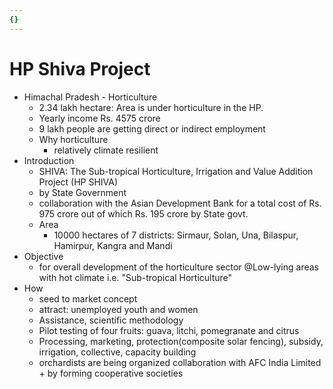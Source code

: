 ```yaml
---
{}
---
```

   
# HP Shiva Project   
* Himachal Pradesh - Horticulture   
    * 2.34 lakh hectare: Area is under horticulture in the HP.   
    * Yearly income Rs. 4575 crore   
    * 9 lakh people are getting direct or indirect employment   
    * Why horticulture   
        * relatively climate resilient   
* Introduction   
    * SHIVA: The Sub-tropical Horticulture, Irrigation and Value Addition Project (HP SHIVA)   
    * by State Government   
    * collaboration with the Asian Development Bank for a total cost of Rs. 975 crore out of which Rs. 195 crore by State govt.   
    * Area   
        * 10000 hectares of 7 districts: Sirmaur, Solan, Una, Bilaspur, Hamirpur, Kangra and Mandi   
* Objective   
    * for overall development of the horticulture sector @Low-lying areas with hot climate i.e. "Sub-tropical Horticulture"   
* How   
    * seed to market concept   
    * attract: unemployed youth and women   
    * Assistance, scientific methodology   
    * Pilot testing of four fruits: guava, litchi, pomegranate and citrus   
    * Processing, marketing, protection(composite solar fencing), subsidy, irrigation, collective, capacity building   
    * orchardists are being organized collaboration with AFC India Limited + by forming cooperative societies